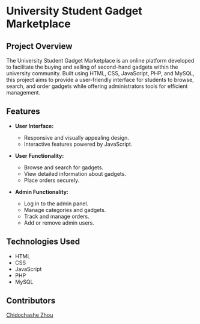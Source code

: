 # University Student Gadget Marketplace

## Project Overview

The University Student Gadget Marketplace is an online platform developed to facilitate the buying and selling of second-hand gadgets within the university community. Built using HTML, CSS, JavaScript, PHP, and MySQL, this project aims to provide a user-friendly interface for students to browse, search, and order gadgets while offering administrators tools for efficient management.

## Features

- **User Interface:**

  - Responsive and visually appealing design.
  - Interactive features powered by JavaScript.

- **User Functionality:**

  - Browse and search for gadgets.
  - View detailed information about gadgets.
  - Place orders securely.

- **Admin Functionality:**
  - Log in to the admin panel.
  - Manage categories and gadgets.
  - Track and manage orders.
  - Add or remove admin users.

## Technologies Used

- HTML
- CSS
- JavaScript
- PHP
- MySQL

## Contributors

[Chidochashe Zhou](https://github.com/chidozhou)
